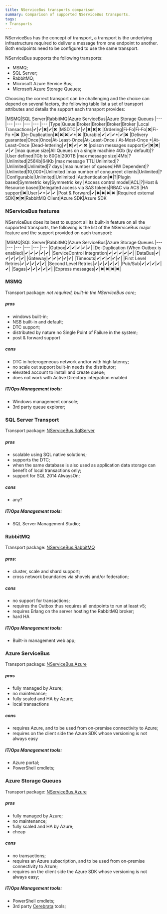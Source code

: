 ```yaml
---
title: NServiceBus transports comparison
summary: Comparison of supported NServiceBus transports.
tags:
- Transports
---
```


NServiceBus has the concept of transport, a transport is the underlying infrastructure required to deliver a message from one endpoint to another. Both endpoints need to be configured to use the same transport.

NServiceBus supports the following transports:

* MSMQ;
* SQL Server;
* RabbitMQ;
* Microsoft Azure Service Bus;
* Microsoft Azure Storage Queues;

Choosing the correct transport can be challenging and the choice can depend on several factors, the following table list a set of transport attributes and details the support each transport provides:

 |MSMQ|SQL Server|RabbitMQ|Azure ServiceBus|Azure Storage Queues
|---              |---         |---               |---              |---                           |---
|Type|Queue|Broker|Broker|Broker|Broker
|Local Transactions|&#10004;|&#10004;|&#10006;|&#10004;|&#10006;
|MSDTC|&#10004;|&#10004;|&#10006;|&#10006;|&#10006;
|Ordering|Fi-Fo|Fi-Fo|&#10006;|Fi-Fo \*|&#10006;
|De-Duplication|&#10006;|&#10006;|&#10006;|&#10004;\*|&#10006;
|Durable|&#10004;|&#10004;|&#10004;\*|&#10004;|&#10006;
|Delivery guarantee|Once|Once|At-Least-Once|At-Least-Once / At-Most-Once \*|At-Least-Once
|Dead-lettering|&#10004;|&#10006;|&#10004;|&#10004;|&#10006;
|poison messages support|&#10004;|&#10006;|&#10006;|&#10004;|&#10004;
|max queue size|All Queues on a single machine 4Gb (by default)|?|User defined|1Gb to 80Gb|200TB
|max message size|4Mb|?|Unlimited|256Kb|64Kb
|max message TTL|Unlimited|?|Unlimited|Unlimited|7 days
|max number of queues|HW Dependent|?|Unlimited|10,000\*|Unlimited
|max number of concurrent clients|Unlimited|?|Configurable|Unlimited|Unlimited
|Authentication|&#10006;|?|Plugin based|Symmetric key|Symmetric key
|Access control model|ACL|?|Host & Resource based|Delegated access via SAS tokens|RBAC via ACS
|HA support|&#10006;|User|&#10004;\*|&#10004;|&#10004;
|Post & Forward|&#10004;|&#10006;|&#10006;|&#10006;|&#10006;
|Required external SDK|&#10006;|&#10006;|RabbitMQ Client|Azure SDK|Azure SDK


### NServiceBus features

NServiceBus does its best to support all its built-in feature on all the supported transports, the following is the list of the NServiceBus major feature and the support provided on each transport:

  |MSMQ|SQL Server|RabbitMQ|Azure ServiceBus|Azure Storage Queues
|---              |---         |---               |---              |---                           |---
|Outbox|&#10004;|&#10004;|&#10004;|&#10004;|&#10004;|
|De-Duplication (When Outbox is enabled)|&#10004;|&#10004;|&#10004;|&#10004;|&#10004;|
|ServiceControl Integration|&#10004;|&#10004;|&#10004;|&#10004;|&#10004;|
|DataBus|&#10004;|&#10004;|&#10004;|&#10004;|&#10004;|
|Gateway|&#10004;|&#10004;|&#10004;|&#10004;|&#10004;|
|Timeouts|&#10004;|&#10004;|&#10004;|&#10004;|&#10004;|
|First Level Retries|&#10004;|&#10004;|&#10004;|&#10004;|&#10004;|
|Second Level Retries|&#10004;|&#10004;|&#10004;|&#10004;|&#10004;|
|Pub/Sub|&#10004;|&#10004;|&#10004;|&#10004;|&#10004;|
|Sagas|&#10004;|&#10004;|&#10004;|&#10004;|&#10004;|
|Express messages|&#10004;|&#10006;|&#10006;|&#10006;|&#10006;|


### MSMQ

Transport package: *not required, built-in the NServiceBus core*;

##### pros

* windows built-in;
* NSB built-in and default;
* DTC support;
* distributed by nature no Single Point of Failure in the system;
* post & forward support

##### cons

* DTC in heterogeneous network and/or with high latency;
* no scale out support built-in needs the distributor;
* elevated account to install and create queue;
* does not work with Active Directory integration enabled
	
##### IT/Ops Management tools:

* Windows management console;
* 3rd party queue explorer;

### SQL Server Transport

Transport package: [NServiceBus.SqlServer](https://www.nuget.org/packages/NServiceBus.SqlServer/)

##### pros

* scalable using SQL native solutions;
* supports the DTC;
* when the same database is also used as application data storage can benefit of local transactions only;
* support for SQL 2014 AlwaysOn;

##### cons

* any?

##### IT/Ops Management tools:

* SQL Server Management Studio;

### RabbitMQ

Transport package: [NServiceBus.RabbitMQ](https://www.nuget.org/packages/NServiceBus.RabbitMQ/)

##### pros:

* cluster, scale and shard support;
* cross network boundaries via shovels and/or federation;

##### cons

* no support for transactions;
* requires the Outbox thus requires all endpoints to run at least v5;
* requires Erlang on the server hosting the RabbitMQ broker;
* hard HA

##### IT/Ops Management tools:

* Built-in management web app;

### Azure ServiceBus

Transport package: [NServiceBus.Azure](https://www.nuget.org/packages/NServiceBus.Azure/)

##### pros

* fully managed by Azure;
* no maintenance;
* fully scaled and HA by Azure;
* local transactions

##### cons

* requires Azure, and to be used from on-premise connectivity to Azure;
* requires on the client side the Azure SDK whose versioning is not always easy

##### IT/Ops Management tools:

* Azure portal;
* PowerShell cmdlets;

### Azure Storage Queues

Transport package: [NServiceBus.Azure](https://www.nuget.org/packages/NServiceBus.Azure/)

##### pros

* fully managed by Azure;
* no maintenance;
* fully scaled and HA by Azure;
* cheap

##### cons

* no transactions;
* requires an Azure subscription, and to be used from on-premise connectivity to Azure;
* requires on the client side the Azure SDK whose versioning is not always easy;

##### IT/Ops Management tools:

* PowerShell cmdlets;
* 3rd party [Cerebrata](http://www.cerebrata.com) tools;